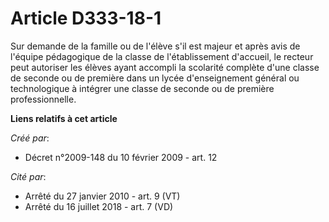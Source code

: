 # Article D333-18-1

Sur demande de la famille ou de l'élève s'il est majeur et après avis de l'équipe pédagogique de la classe de l'établissement
d'accueil, le recteur peut autoriser les élèves ayant accompli la scolarité complète d'une classe de seconde ou de première
dans un lycée d'enseignement général ou technologique à intégrer une classe de seconde ou de première professionnelle.

**Liens relatifs à cet article**

_Créé par_:

  - Décret n°2009-148 du 10 février 2009 - art. 12

_Cité par_:

  - Arrêté du 27 janvier 2010 - art. 9 (VT)
  - Arrêté du 16 juillet 2018 - art. 7 (VD)
